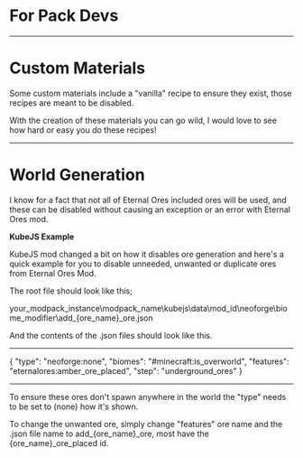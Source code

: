 **For Pack Devs**
=
___

**Custom Materials**
=

Some custom materials include a "vanilla" recipe to ensure they exist, those recipes are meant
to be disabled.

With the creation of these materials you can go wild, I would love to see how hard or easy you do these
recipes!

___

**World Generation**
=
I know for a fact that not all of Eternal Ores included ores will be used, and these can be disabled without causing an
exception or an error with Eternal Ores mod.

**KubeJS Example**

KubeJS mod changed a bit on how it disables ore generation and here's a quick example for you to disable unneeded,
unwanted or duplicate ores from Eternal Ores Mod.

The root file should look like this;

your_modpack_instance\modpack_name\kubejs\data\mod_id\neoforge\biome_modifier\add_{ore_name}_ore.json

And the contents of the .json files should look like this.

___
{
"type": "neoforge:none",
"biomes": "#minecraft:is_overworld",
"features": "eternalores:amber_ore_placed",
"step": "underground_ores"
}
___

To ensure these ores don't spawn anywhere in the world the "type" needs to be set to (none) how it's shown.

To change the unwanted ore, simply change "features" ore name and the .json file name to add_{ore_name}_ore, 
most have the {ore_name}_ore_placed id.